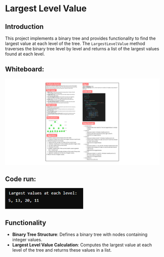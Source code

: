 # Largest Level Value

## Introduction

This project implements a binary tree and provides functionality to find the largest value at each level of the tree. The `LargestLevelValue` method traverses the binary tree level by level and returns a list of the largest values found at each level.

## Whiteboard:
![whiteboard](largest-level-wb.png)

## Code run:
![run](output.PNG)

## Functionality

- **Binary Tree Structure**: Defines a binary tree with nodes containing integer values.
- **Largest Level Value Calculation**: Computes the largest value at each level of the tree and returns these values in a list.
